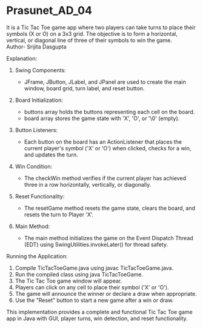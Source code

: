 # Prasunet_AD_04
 It is a Tic Tac Toe game app where two players can take turns to place their symbols (X or O) on a 3x3 grid. The objective is to form a horizontal, vertical, or diagonal line of three of their symbols to win the game.
 <br>
 Author- Srijita Dasgupta

 Explanation:

1. Swing Components:
   - JFrame, JButton, JLabel, and JPanel are used to create the main window, board grid, turn label, and reset button.

2. Board Initialization:
   - buttons array holds the buttons representing each cell on the board.
   - board array stores the game state with 'X', 'O', or '\0' (empty).

3. Button Listeners:
   - Each button on the board has an ActionListener that places the current player's symbol ('X' or 'O') when clicked, checks for a win, and updates the turn.

4. Win Condition:
   - The checkWin method verifies if the current player has achieved three in a row horizontally, vertically, or diagonally.

5. Reset Functionality:
   - The resetGame method resets the game state, clears the board, and resets the turn to Player 'X'.

6. Main Method:
   - The main method initializes the game on the Event Dispatch Thread (EDT) using SwingUtilities.invokeLater() for thread safety.

Running the Application:

1. Compile TicTacToeGame.java using javac TicTacToeGame.java.
2. Run the compiled class using java TicTacToeGame.
3. The Tic Tac Toe game window will appear.
4. Players can click on any cell to place their symbol ('X' or 'O').
5. The game will announce the winner or declare a draw when appropriate.
6. Use the "Reset" button to start a new game after a win or draw.

This implementation provides a complete and functional Tic Tac Toe game app in Java with GUI, player turns, win detection, and reset functionality.
